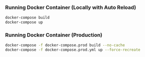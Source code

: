 ### Running Docker Container (Locally with Auto Reload)

```sh
docker-compose build
docker-compose up
```

### Running Docker Container (Production)

```sh
docker-compose -f docker-compose.prod build --no-cache
docker-compose -f docker-compose.prod.yml up --force-recreate
```

